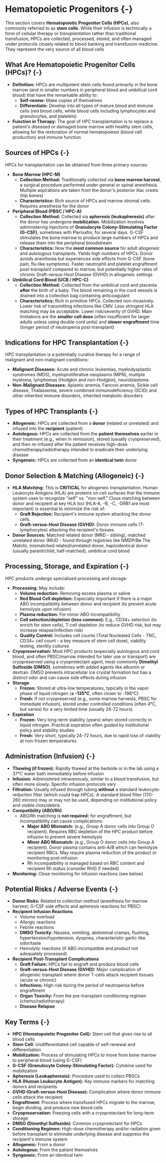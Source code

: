 # Hematopoietic Progenitors {-}

This section covers **Hematopoietic Progenitor Cells (HPCs)**, also commonly referred to as **stem cells**. While their infusion is technically a form of cellular therapy or *transplantation* rather than traditional transfusion, HPCs are collected, processed, stored, and often managed under protocols closely related to blood banking and transfusion medicine. They represent the very source of all blood cells

## **What Are Hematopoietic Progenitor Cells (HPCs)?** {-}

*   **Definition:** HPCs are multipotent stem cells found primarily in the bone marrow (and in smaller numbers in peripheral blood and umbilical cord blood) that have the remarkable ability to:
    *  **Self-renew:** Make copies of themselves
    *  **Differentiate:** Develop into all types of mature blood and immune cells (red blood cells, white blood cells including lymphocytes and granulocytes, and platelets)
*   **Function in Therapy:** The goal of HPC transplantation is to replace a patient's diseased or damaged bone marrow with healthy stem cells, allowing for the restoration of normal hematopoiesis (blood cell production) and immune function

## **Sources of HPCs** {-}

HPCs for transplantation can be obtained from three primary sources:

*  **Bone Marrow (HPC-M)**
    *   **Collection Method:** Traditionally collected via **bone marrow harvest**, a surgical procedure performed under general or spinal anesthesia. Multiple aspirations are taken from the donor's posterior iliac crests (hip bones)
    *   **Characteristics:** Rich source of HPCs and marrow stromal cells. Requires anesthesia for the donor
*  **Peripheral Blood (PBSC / HPC-A)**
    *   **Collection Method:** Collected via **apheresis (leukapheresis)** after the donor has undergone **mobilization**. Mobilization involves administering injections of **Granulocyte Colony-Stimulating Factor (G-CSF)**, sometimes with Plerixafor, for several days. G-CSF stimulates the bone marrow to produce large numbers of HPCs and release them into the peripheral bloodstream
    *   **Characteristics:** Now the **most common source** for adult allogeneic and autologous transplants. Yields high numbers of HPCs. Donor avoids anesthesia but experiences side effects from G-CSF (bone pain, flu-like symptoms). Faster neutrophil and platelet engraftment post-transplant compared to marrow, but potentially higher rates of chronic Graft-versus-Host Disease (GVHD) in allogeneic settings
*  **Umbilical Cord Blood (UCB / HPC-C)**
    *   **Collection Method:** Collected from the umbilical cord and placenta **after** the birth of a baby. The blood remaining in the cord vessels is drained into a collection bag containing anticoagulant
    *   **Characteristics:** Rich in primitive HPCs. Collected non-invasively. Lower risk of transmitting infections like CMV. Less stringent HLA matching may be acceptable. Lower risk/severity of GVHD. Main limitations are the **smaller cell dose** (often insufficient for larger adults unless using double cord units) and **slower engraftment** time (longer period of neutropenia post-transplant)

## **Indications for HPC Transplantation** {-}

HPC transplantation is a potentially curative therapy for a range of malignant and non-malignant conditions:

*   **Malignant Diseases:** Acute and chronic leukemias, myelodysplastic syndromes (MDS), myeloproliferative neoplasms (MPN), multiple myeloma, lymphomas (Hodgkin and non-Hodgkin), neuroblastoma
*   **Non-Malignant Diseases:** Aplastic anemia, Fanconi anemia, Sickle cell disease, Thalassemia, severe combined immunodeficiency (SCID) and other inherited immune disorders, inherited metabolic disorders

## **Types of HPC Transplants** {-}

*   **Allogeneic:** HPCs are collected from a **donor** (related or unrelated) and infused into the **recipient** (patient)
*   **Autologous:** HPCs are collected from the **patient themselves** earlier in their treatment (e.g., when in remission), stored (usually cryopreserved), and then re-infused after the patient receives high-dose chemotherapy/radiotherapy intended to eradicate their underlying disease
*   **Syngeneic:** HPCs are collected from an **identical twin** donor

## **Donor Selection & Matching (Allogeneic)** {-}

*   **HLA Matching:** This is **CRITICAL** for allogeneic transplantation. Human Leukocyte Antigens (HLA) are proteins on cell surfaces that the immune system uses to recognize "self" vs. "non-self." Close matching between donor and recipient at key HLA loci (HLA-A, -B, -C, -DRB1 are most important) is essential to minimize the risk of:
    *   **Graft Rejection:** Recipient's immune system attacking the donor cells
    *   **Graft-versus-Host Disease (GVHD):** Donor immune cells (T-lymphocytes) attacking the recipient's tissues
*   **Donor Sources:** Matched related donor (MRD - sibling), matched unrelated donor (MUD - found through registries like NMDP/Be The Match), mismatched related/unrelated donor, haploidentical donor (usually parent/child, half-matched), umbilical cord blood

## **Processing, Storage, and Expiration** {-}

HPC products undergo specialized processing and storage:

*   **Processing:** May include:
    *   **Volume reduction:** Removing excess plasma or saline
    *   **Red Blood Cell depletion:** Especially important if there is a major ABO incompatibility between donor and recipient (to prevent acute hemolysis upon infusion)
    *   **Plasma reduction:** For minor ABO incompatibility
    *   **Cell selection/depletion (less common):** E.g., CD34+ selection (to enrich for stem cells), T-cell depletion (to reduce GVHD risk, but may increase relapse/infection risk)
    *   **Quality Control:** Includes cell counts (Total Nucleated Cells - TNC, CD34+ cell count - a key measure of stem cell dose), viability testing, sterility cultures
*   **Cryopreservation:** Most HPC products (especially autologous and cord blood, and often PBSC/marrow intended for later use or transport) are cryopreserved using a cryoprotectant agent, most commonly **Dimethyl Sulfoxide (DMSO)**, sometimes with added agents like albumin or dextran. DMSO prevents intracellular ice crystal formation but has a distinct odor and can cause side effects during infusion
*   **Storage**
    *   **Frozen:** Stored at ultra-low temperatures, typically in the vapor phase of liquid nitrogen (**≤ -135°C**, often closer to -196°C)
    *   **Fresh:** If not cryopreserved (e.g., some marrow harvests, PBSC for immediate infusion), stored under controlled conditions (often 4°C, but varies) for a very limited time (usually 24-72 hours)
*   **Expiration**
    *   **Frozen:** Very long-term stability (years) when stored correctly in liquid nitrogen. Practical expiration often guided by institutional policy and stability studies
    *   **Fresh:** Very short, typically 24-72 hours, due to rapid loss of viability at non-frozen temperatures

## **Administration (Infusion)** {-}

*   **Thawing (if frozen):** Rapidly thawed at the bedside or in the lab using a 37°C water bath immediately before infusion
*   **Infusion:** Administered intravenously, similar to a blood transfusion, but often more slowly. Specific infusion protocols vary
*   **Filtration:** Usually infused through tubing **without** a standard leukocyte-reduction filter (which could trap HPCs). A standard blood filter (170-260 micron) may or may not be used, depending on institutional policy and visible clots/debris
*   **Compatibility (ABO/Rh)**
    *   ABO/Rh matching is **not required:** for engraftment, but incompatibility can cause complications:
        *   **Major ABO Mismatch:** (e.g., Group A donor cells into Group O recipient). Requires RBC depletion of the HPC product before infusion to prevent severe hemolysis
        *   **Minor ABO Mismatch:** (e.g., Group O donor cells into Group A recipient). Donor plasma contains anti-A/B which can hemolyze recipient RBCs. May require plasma reduction of the product or monitoring post-infusion
        *   Rh incompatibility is managed based on RBC content and recipient Rh status (consider RhIG if needed)
*   **Monitoring:** Close monitoring for infusion reactions (see below)

## **Potential Risks / Adverse Events** {-}

*   **Donor Risks:** Related to collection method (anesthesia for marrow harvest; G-CSF side effects and apheresis reactions for PBSC)
*   **Recipient Infusion Reactions**
    *   Volume overload
    *   Allergic reactions
    *   Febrile reactions
    *   **DMSO Toxicity:** Nausea, vomiting, abdominal cramps, flushing, hypertension/hypotension, dyspnea, characteristic garlic-like odor/taste
    *   Hemolytic reactions (if ABO incompatible and product not adequately processed)
*   **Recipient Post-Transplant Complications**
    *   **Graft Failure:** HPCs fail to engraft and produce blood cells
    *   **Graft-versus-Host Disease (GVHD):** Major complication of allogeneic transplant where donor T-cells attack recipient tissues (acute or chronic)
    *   **Infections:** High risk during the period of neutropenia before engraftment
    *   **Organ Toxicity:** From the pre-transplant conditioning regimen (chemo/radiotherapy)
    *   **Disease Relapse**

## **Key Terms** {-}

*   **HPC (Hematopoietic Progenitor Cell):** Stem cell that gives rise to all blood cells
*   **Stem Cell:** Undifferentiated cell capable of self-renewal and differentiation
*   **Mobilization:** Process of stimulating HPCs to move from bone marrow to peripheral blood (using G-CSF)
*   **G-CSF (Granulocyte Colony-Stimulating Factor):** Cytokine used for mobilization
*   **Apheresis (Leukapheresis):** Procedure used to collect PBSCs
*   **HLA (Human Leukocyte Antigen):** Key immune markers for matching donors and recipients
*   **GVHD (Graft-versus-Host Disease):** Complication where donor immune cells attack the recipient
*   **Engraftment:** Process where transfused HPCs migrate to the marrow, begin dividing, and produce new blood cells
*   **Cryopreservation:** Freezing cells with a cryoprotectant for long-term storage
*   **DMSO (Dimethyl Sulfoxide):** Common cryoprotectant for HPCs
*   **Conditioning Regimen:** High-dose chemotherapy and/or radiation given before transplant to eliminate underlying disease and suppress the recipient's immune system
*   **Allogeneic:** From a donor
*   **Autologous:** From the patient themselves
*   **Syngeneic:** From an identical twin
